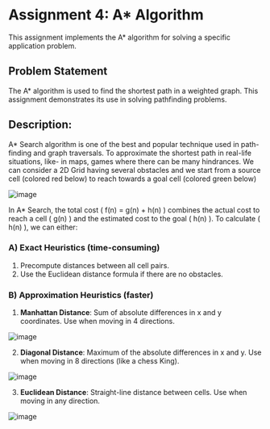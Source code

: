 # Assignment 4: A* Algorithm
This assignment implements the A* algorithm for solving a specific application problem.

## Problem Statement
The A* algorithm is used to find the shortest path in a weighted graph. This assignment demonstrates its use in solving pathfinding problems.

## Description:
A* Search algorithm is one of the best and popular technique used in path-finding and graph traversals.
To approximate the shortest path in real-life situations, like- in maps, games where there can be many hindrances.
We can consider a 2D Grid having several obstacles and we start from a source cell (colored red below) to reach towards a goal cell (colored green below)

![image](https://github.com/user-attachments/assets/ad1e96f8-7ba6-498b-9ebf-39a87d1ef804)

In A* Search, the total cost \( f(n) = g(n) + h(n) \) combines the actual cost to reach a cell \( g(n) \) and the estimated cost to the goal \( h(n) \). To calculate \( h(n) \), we can either:

### A) **Exact Heuristics** (time-consuming)
1. Precompute distances between all cell pairs.
2. Use the Euclidean distance formula if there are no obstacles.

### B) **Approximation Heuristics** (faster)
1. **Manhattan Distance**: Sum of absolute differences in x and y coordinates. Use when moving in 4 directions.

![image](https://github.com/user-attachments/assets/b34eac55-92c3-4eac-8160-b27bb01dce56)


2. **Diagonal Distance**: Maximum of the absolute differences in x and y. Use when moving in 8 directions (like a chess King).

![image](https://github.com/user-attachments/assets/6a953fc7-0612-4756-b5c5-d36a0b7e699e)


3. **Euclidean Distance**: Straight-line distance between cells. Use when moving in any direction.

![image](https://github.com/user-attachments/assets/5a8b88e9-60fa-4cc6-94cb-6d1d5662a014)

